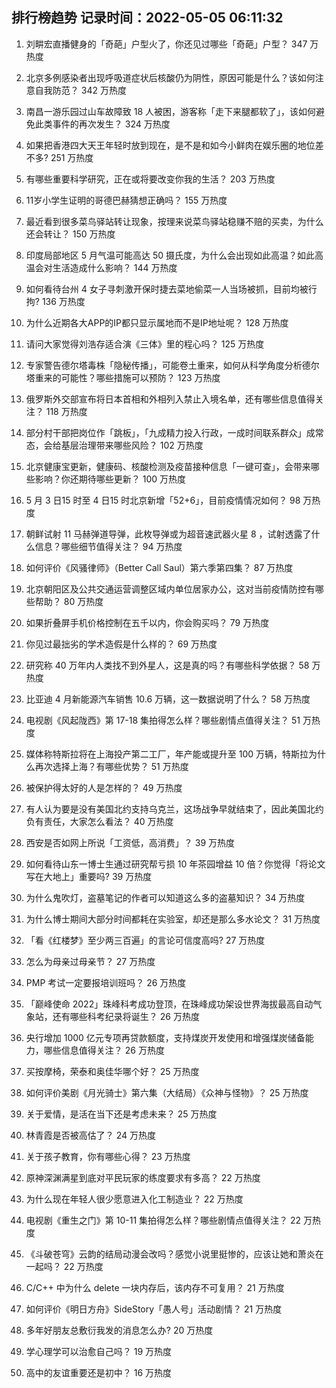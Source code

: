 
## 排行榜趋势 记录时间：2022-05-05 06:11:32
  
  1. 刘畊宏直播健身的「奇葩」户型火了，你还见过哪些「奇葩」户型？ 347 万热度
    
  2. 北京多例感染者出现呼吸道症状后核酸仍为阴性，原因可能是什么？该如何注意自我防范？ 342 万热度
    
  3. 南昌一游乐园过山车故障致 18 人被困，游客称「走下来腿都软了」，该如何避免此类事件的再次发生？ 324 万热度
    
  4. 如果把香港四大天王年轻时放到现在，是不是和如今小鲜肉在娱乐圈的地位差不多? 251 万热度
    
  5. 有哪些重要科学研究，正在或将要改变你我的生活？ 203 万热度
    
  6. 11岁小学生证明的哥德巴赫猜想正确吗？ 155 万热度
    
  7. 最近看到很多菜鸟驿站转让现象，按理来说菜鸟驿站稳赚不赔的买卖，为什么还会转让？ 150 万热度
    
  8. 印度局部地区 5 月气温可能高达 50 摄氏度，为什么会出现如此高温？如此高温会对生活造成什么影响？ 144 万热度
    
  9. 如何看待台州 4 女子寻刺激开保时捷去菜地偷菜一人当场被抓，目前均被行拘? 136 万热度
    
  10. 为什么近期各大APP的IP都只显示属地而不是IP地址呢？ 128 万热度
    
  11. 请问大家觉得刘浩存适合演《三体》里的程心吗？ 125 万热度
    
  12. 专家警告德尔塔毒株「隐秘传播」，可能卷土重来，如何从科学角度分析德尔塔重来的可能性？哪些措施可以预防？ 123 万热度
    
  13. 俄罗斯外交部宣布将日本首相和外相列入禁止入境名单，还有哪些信息值得关注？ 118 万热度
    
  14. 部分村干部把岗位作「跳板」，「九成精力投入行政，一成时间联系群众」成常态，会给基层治理带来哪些风险？ 102 万热度
    
  15. 北京健康宝更新，健康码、核酸检测及疫苗接种信息「一键可查」，会带来哪些影响？你还期待哪些更新？ 100 万热度
    
  16. 5 月 3 日15 时至 4 日15 时北京新增「52+6」，目前疫情情况如何？ 98 万热度
    
  17. 朝鲜试射 11 马赫弹道导弹，此枚导弹或为超音速武器火星 8 ，试射透露了什么信息？哪些细节值得关注？ 94 万热度
    
  18. 如何评价《风骚律师》（Better Call Saul）第六季第四集？ 87 万热度
    
  19. 北京朝阳区及公共交通运营调整区域内单位居家办公，这对当前疫情防控有哪些帮助？ 80 万热度
    
  20. 如果折叠屏手机价格控制在五千以内，你会购买吗？ 79 万热度
    
  21. 你见过最拙劣的学术造假是什么样的？ 69 万热度
    
  22. 研究称 40 万年内人类找不到外星人，这是真的吗？有哪些科学依据？ 58 万热度
    
  23. 比亚迪 4 月新能源汽车销售 10.6 万辆，这一数据说明了什么？ 58 万热度
    
  24. 电视剧《风起陇西》第 17-18 集拍得怎么样？哪些剧情点值得关注？ 51 万热度
    
  25. 媒体称特斯拉将在上海投产第二工厂，年产能或提升至 100 万辆，特斯拉为什么再次选择上海？有哪些优势？ 51 万热度
    
  26. 被保护得太好的人是怎样的？ 49 万热度
    
  27. 有人认为要是没有美国北约支持乌克兰，这场战争早就结束了，因此美国北约负有责任，大家怎么看法？ 40 万热度
    
  28. 西安是否如网上所说「工资低，高消费」？ 39 万热度
    
  29. 如何看待山东一博士生通过研究帮亏损 10 年茶园增益 10 倍？你觉得「将论文写在大地上」重要吗? 39 万热度
    
  30. 为什么鬼吹灯，盗墓笔记的作者可以知道这么多的盗墓知识？ 34 万热度
    
  31. 为什么博士期间大部分时间都耗在实验室，却还是那么多水论文？ 31 万热度
    
  32. 「看《红楼梦》至少两三百遍」的言论可信度高吗? 27 万热度
    
  33. 怎么为母亲过母亲节？ 27 万热度
    
  34. PMP 考试一定要报培训班吗？ 26 万热度
    
  35. 「巅峰使命 2022」珠峰科考成功登顶，在珠峰成功架设世界海拔最高自动气象站，还有哪些科考纪录将诞生？ 26 万热度
    
  36. 央行增加 1000 亿元专项再贷款额度，支持煤炭开发使用和增强煤炭储备能力，哪些信息值得关注？ 26 万热度
    
  37. 买按摩椅，荣泰和奥佳华哪个好？ 25 万热度
    
  38. 如何评价美剧《月光骑士》第六集（大结局）《众神与怪物》？ 25 万热度
    
  39. 关于爱情，是活在当下还是考虑未来？ 25 万热度
    
  40. 林青霞是否被高估了？ 24 万热度
    
  41. 关于孩子教育，你有哪些心得？ 23 万热度
    
  42. 原神深渊满星到底对平民玩家的练度要求有多高？ 22 万热度
    
  43. 为什么现在年轻人很少愿意进入化工制造业？ 22 万热度
    
  44. 电视剧《重生之门》第 10-11 集拍得怎么样？哪些剧情点值得关注？ 22 万热度
    
  45. 《斗破苍穹》云韵的结局动漫会改吗？感觉小说里挺惨的，应该让她和萧炎在一起吗？ 22 万热度
    
  46. C/C++ 中为什么 delete 一块内存后，该内存不可复用？ 21 万热度
    
  47. 如何评价《明日方舟》SideStory「愚人号」活动剧情？ 21 万热度
    
  48. 多年好朋友总敷衍我发的消息怎么办? 20 万热度
    
  49. 学心理学可以治愈自己吗？ 19 万热度
    
  50. 高中的友谊重要还是初中？ 16 万热度
    